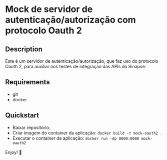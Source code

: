 # Mock de servidor de autenticação/autorização com protocolo Oauth 2

## Description

Este é um servidor de autenticação/autorização, que faz uso do protocolo Oauth 2, para auxiliar nos testes de integração das APIs do Sinapse.

## Requirements
* git
* docker

## Quickstart

* Baixar repositório: 
* Criar imagem do container da aplicação: `docker build -t mock-oauth2 .`
* Executar o container da aplicação: `docker run -dp 8000:8000 mock-oauth2`


Enjoy! 🎉